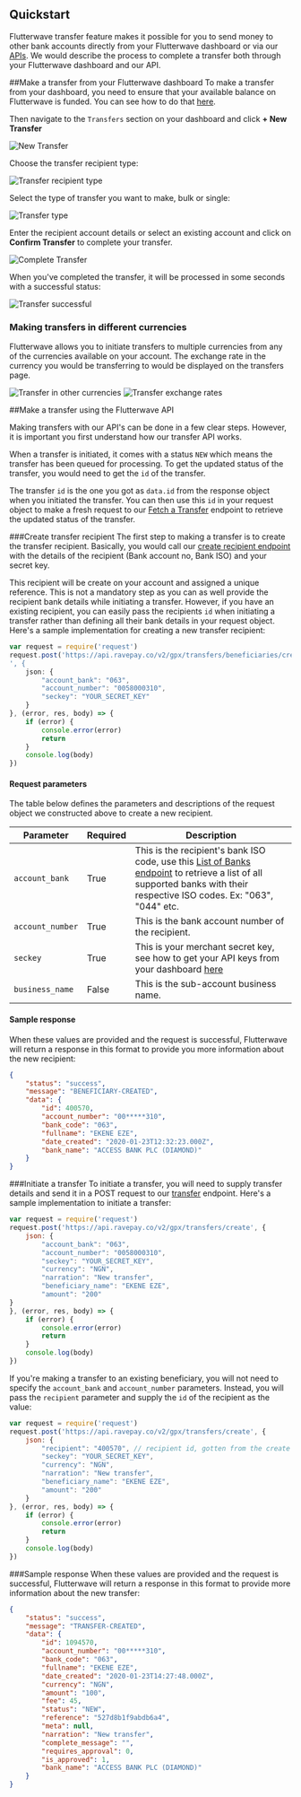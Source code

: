 ## Quickstart
Flutterwave transfer feature makes it possible for you to send money to other bank accounts directly from your Flutterwave dashboard or via our [APIs](https://flutterwavedevelopers.readme.io/v2.0/reference#how-transfers-work). We would describe the process to complete a transfer both through your Flutterwave dashboard and our API.

##Make a transfer from your Flutterwave dashboard
To make a transfer from your dashboard, you need to ensure that your available balance on Flutterwave is funded. You can see how to do that [here](https://support.flutterwave.com/en/articles/3632728-top-up-your-available-balance). 

Then navigate to the `Transfers` section on your dashboard and click **+ New Transfer** 

![New Transfer](https://res.cloudinary.com/kennyy/image/upload/v1579774158/new-transfer_jiti6i.png)

Choose the transfer recipient type:

![Transfer recipient type](https://res.cloudinary.com/kennyy/image/upload/v1579774532/transfer-type_lcf92h.png)


Select the type of transfer you want to make, bulk or single:

![Transfer type](https://res.cloudinary.com/kennyy/image/upload/v1579774773/transfer-type_jrdlnc.png)

Enter the recipient account details or select an existing account and click on **Confirm Transfer** to complete your transfer.

![Complete Transfer](https://res.cloudinary.com/kennyy/image/upload/v1579775241/complete_transfer_ywipyp.png)

When you've completed the transfer, it will be processed in some seconds with a successful status:

![Transfer successful](https://res.cloudinary.com/kennyy/image/upload/v1579777252/transfer_successful_khj1hd.png)


### Making transfers in different currencies
Flutterwave allows you to initiate transfers to multiple currencies from any of the currencies available on your account. The exchange rate in the currency you would be transferring to would be displayed on the transfers page.

![Transfer in other currencies](https://res.cloudinary.com/kennyy/image/upload/v1579777525/transfer_in_other_currencies_qia4h5.png)
![Transfer exchange rates](https://res.cloudinary.com/kennyy/image/upload/v1579777721/exchange_rate_z1entq.png)


##Make a transfer using the Flutterwave API

Making transfers with our API's can be done in a few clear steps. However, it is important you first understand how our transfer API works.

When a transfer is initiated, it comes with a status `NEW` which means the transfer has been queued for processing. To get the updated status of the transfer, you would need to get the `id` of the transfer. 

The transfer `id` is the one you got as `data.id` from the response object when you initiated the transfer. You can then use this `id` in your request object to make a fresh request to our [Fetch a Transfer](https://developer.flutterwave.com/reference#fetch-transfers) endpoint to retrieve the updated status of the transfer.


###Create transfer recipient 
The first step to making a transfer is to create the transfer recipient. Basically, you would call our [create recipient endpoint](https://developer.flutterwave.com/reference#create-a-transfer-recipient) with the details of the recipient (Bank account no, Bank ISO) and your secret key. 

This recipient will be create on your account and assigned a unique reference. This is not a mandatory step as you can as well provide the recipient bank details while initiating a transfer. However, if you have an existing recipient, you can easily pass the recipients `id` when initiating a transfer rather than defining all their bank details in your request object. Here's a sample implementation for creating a new transfer recipient:

```javascript
var request = require('request')
request.post('https://api.ravepay.co/v2/gpx/transfers/beneficiaries/create
', {
    json: {
        "account_bank": "063",
        "account_number": "0058000310",
        "seckey": "YOUR_SECRET_KEY"
	}
}, (error, res, body) => {
    if (error) {
        console.error(error)
        return
    }
    console.log(body)
})
``` 
#### Request parameters
The table below defines the parameters and descriptions of the request object we constructed above to create a new recipient. 

| Parameter 	| Required 	| Description 	|
|-----------------	|----------	|---------------------------------------------------------------------------------------------------------------------------------------------------------------------------------------------------------------------------------------------------	|
| `account_bank` 	| True 	| This is the recipient's bank ISO code, use this [List of Banks endpoint](https://developer.flutterwave.com/reference#list-of-banks) to retrieve a list of all supported banks with their respective ISO codes. Ex: "063", "044" etc. 	|
| `account_number` 	| True 	| This is the bank account number of the recipient. 	|
| `seckey` 	| True 	| This is your merchant secret key, see how to get your API keys from your dashboard [here](https://developer.flutterwave.com/reference#api-keys-1) | 
`business_name` 	| False 	| This is the sub-account business name. 

#### Sample response
When these values are provided and the request is successful, Flutterwave will return a response in this format to provide you more information about the new recipient:

```json
{
    "status": "success",
    "message": "BENEFICIARY-CREATED",
    "data": {
        "id": 400570,
        "account_number": "00*****310",
        "bank_code": "063",
        "fullname": "EKENE EZE",
        "date_created": "2020-01-23T12:32:23.000Z",
        "bank_name": "ACCESS BANK PLC (DIAMOND)"
    }
}
```


###Initiate a transfer
To initiate a transfer, you will need to supply transfer details and send it in a POST request to our [transfer](https://api.ravepay.co/v2/gpx/transfers/create) endpoint. Here's a sample implementation to initiate a transfer:

```javascript
var request = require('request')
request.post('https://api.ravepay.co/v2/gpx/transfers/create', {
    json: {
        "account_bank": "063",
        "account_number": "0058000310",
        "seckey": "YOUR_SECRET_KEY",
        "currency": "NGN",
        "narration": "New transfer",
        "beneficiary_name": "EKENE EZE",
        "amount": "200"
}
}, (error, res, body) => {
    if (error) {
        console.error(error)
        return
    }
    console.log(body)
})
``` 
If you're making a transfer to an existing beneficiary, you will not need to specify the `account_bank` and `account_number` parameters. Instead, you will pass the `recipient` parameter and supply the `id` of the recipient as the value:

```javascript
var request = require('request')
request.post('https://api.ravepay.co/v2/gpx/transfers/create', {
    json: {
        "recipient": "400570", // recipient id, gotten from the create a recipient response
        "seckey": "YOUR_SECRET_KEY",
        "currency": "NGN",
        "narration": "New transfer",
        "beneficiary_name": "EKENE EZE",
        "amount": "200"
	}
}, (error, res, body) => {
    if (error) {
        console.error(error)
        return
    }
    console.log(body)
})
``` 

###Sample response
When these values are provided and the request is successful, Flutterwave will return a response in this format to provide more information about the new transfer:

```json
{
    "status": "success",
    "message": "TRANSFER-CREATED",
    "data": {
        "id": 1094570,
        "account_number": "00*****310",
        "bank_code": "063",
        "fullname": "EKENE EZE",
        "date_created": "2020-01-23T14:27:48.000Z",
        "currency": "NGN",
        "amount": "100",
        "fee": 45,
        "status": "NEW",
        "reference": "527d8b1f9abdb6a4",
        "meta": null,
        "narration": "New transfer",
        "complete_message": "",
        "requires_approval": 0,
        "is_approved": 1,
        "bank_name": "ACCESS BANK PLC (DIAMOND)"
    }
}
```
